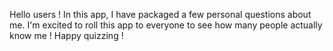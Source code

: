 Hello users !
In this app, I have packaged a few personal questions about me.
I'm excited to roll this app to everyone to see how many people actually know me !
Happy quizzing !